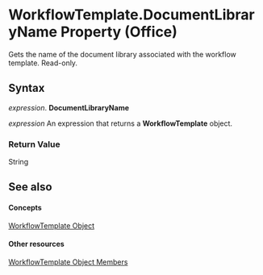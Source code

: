 
# WorkflowTemplate.DocumentLibraryName Property (Office)

Gets the name of the document library associated with the workflow template. Read-only.


## Syntax

 _expression_. **DocumentLibraryName**

 _expression_ An expression that returns a **WorkflowTemplate** object.


### Return Value

String


## See also


#### Concepts


[WorkflowTemplate Object](965d0474-dd51-9b0e-b34c-a11f921ff410.md)
#### Other resources


[WorkflowTemplate Object Members](c891ed9a-87bd-242b-1a6b-012ab1406a1c.md)
